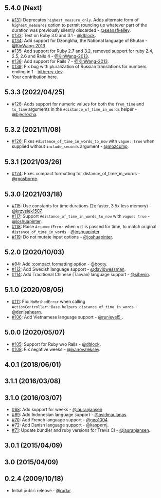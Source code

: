 ## 5.4.0 (Next)

* [#131](https://github.com/radar/distance_of_time_in_words/pull/131): Deprecates `highest_measure_only`. Adds alternate form of `highest_measures` option to permit rounding up whatever part of the duration was previously silently discarded - [@seansfkelley](https://github.com/seansfkelley).
* [#133](https://github.com/radar/distance_of_time_in_words/pull/133): Test on Ruby 3.0 and 3.1 - [@dblock](https://github.com/dblock).
* [#134](https://github.com/radar/distance_of_time_in_words/pull/134): Add support for Dzongkha, the National language of Bhutan - [@KinWang-2013](https://github.com/KinWang-2013).
* [#135](https://github.com/radar/distance_of_time_in_words/pull/135): Add support for Ruby 2.7 and 3.2, removed support for ruby 2.4, 2.5, 2.6 and Rails 4 - [@KinWang-2013](https://github.com/KinWang-2013).
* [#136](https://github.com/radar/distance_of_time_in_words/pull/136): Add support for Rails 7 - [@KinWang-2013](https://github.com/KinWang-2013).
* [#139](https://github.com/radar/distance_of_time_in_words/pull/139): Fix bug with pluralization of Russian translations for numbers ending in 1 - [bitberry-dev](https://github.com/bitberry-dev).
* Your contribution here.

## 5.3.3 (2022/04/25)

* [#128](https://github.com/radar/distance_of_time_in_words/pull/128): Adds support for numeric values for both the `from_time` and `to_time` arguments in the `#distance_of_time_in_words` helper - [@bjedrocha](https://github.com/bjedrocha).

## 5.3.2 (2021/11/08)

* [#126](https://github.com/radar/distance_of_time_in_words/pull/126): Fixes `#distance_of_time_in_words_to_now` with `vague: true` when supplied without `include_seconds` argument - [@mozcomp](https://github.com/mozcomp).

## 5.3.1 (2021/03/26)

* [#124](https://github.com/radar/distance_of_time_in_words/pull/124): Fixes compact formatting for distance_of_time_in_words - [@rposborne](https://github.com/rposborne).

## 5.3.0 (2021/03/18)

* [#115](https://github.com/radar/distance_of_time_in_words/pull/115): Use constants for time durations (2x faster, 3.5x less memory) - [@krzysiek1507](https://github.com/krzysiek1507).
* [#117](https://github.com/radar/distance_of_time_in_words/pull/117): Support `#distance_of_time_in_words_to_now` with `vague: true` - [@joshuapinter](https://github.com/joshuapinter).
* [#118](https://github.com/radar/distance_of_time_in_words/pull/118): Raise `ArgumentError` when `nil` is passed for time, to match original `distance_of_time_in_words` - [@joshuapinter](https://github.com/joshuapinter).
* [#119](https://github.com/radar/distance_of_time_in_words/pull/119): Do not mutate input options - [@joshuapinter](https://github.com/joshuapinter).

## 5.2.0 (2020/10/03)

* [#94](https://github.com/radar/distance_of_time_in_words/pull/94): Add :compact formatting option - [@booty](https://github.com/booty).
* [#112](https://github.com/radar/distance_of_time_in_words/pull/112): Add Swedish language support - [@davidwessman](https://github.com/davidwessman).
* [#114](https://github.com/radar/distance_of_time_in_words/pull/114): Add Traditional Chinese (Taiwan) language support - [@sibevin](https://github.com/sibevin).

## 5.1.0 (2020/08/05)

* [#111](https://github.com/radar/distance_of_time_in_words/pull/111): Fix: `NoMethodError` when calling `ActionController::Base.helpers.distance_of_time_in_words` - [@denisahearn](https://github.com/denisahearn).
* [#106](https://github.com/radar/distance_of_time_in_words/pull/106): Add Vietnamese language support - [@runlevel5 ](https://github.com/runlevel5).

## 5.0.0 (2020/05/07)

* [#105](https://github.com/radar/distance_of_time_in_words/pull/105): Support for Ruby w/o Rails - [@dblock](https://github.com/dblock).
* [#108](https://github.com/radar/distance_of_time_in_words/pull/108): Fix negative weeks - [@ivanovaleksey](https://github.com/ivanovaleksey).

## 4.0.1 (2018/06/01)

## 3.1.1 (2016/03/08)

## 3.1.0 (2016/03/07)

* [#68](https://github.com/radar/dotiw/pull/68): Add support for weeks - [@lauranjansen](https://github.com/lauranjansen).
* [#69](https://github.com/radar/dotiw/pull/69): Add Indonesian language support - [@avidmaulanas](https://github.com/avidmaulanas).
* [#70](https://github.com/radar/dotiw/pull/70): Add French language support - [@geo1004](https://github.com/geo1004).
* [#72](https://github.com/radar/dotiw/pull/72): Add Danish language support - [@kaspernj](https://github.com/kaspernj).
* [#71](https://github.com/radar/dotiw/pull/71): Update bundler and ruby versions for Travis CI - [@lauranjansen](https://github.com/lauranjansen).

## 3.0.1 (2015/04/09)

## 3.0 (2015/04/09)

## 0.2.4 (2009/10/18)

* Initial public release - [@radar](https://github.com/radar).
